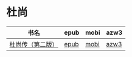 # 杜尚

| 书名 | epub | mobi | azw3 |
| --- | --- | --- | --- |
| [杜尚传（第二版）](http://ct.dalanmei.com/f/31084289-571807892-740b67) | [epub](http://ct.dalanmei.com/f/31084289-571807892-740b67) | [mobi](http://ct.dalanmei.com/f/31084289-571540235-9f44e5) | [azw3](http://ct.dalanmei.com/f/31084289-572196175-6cdfe1) |
